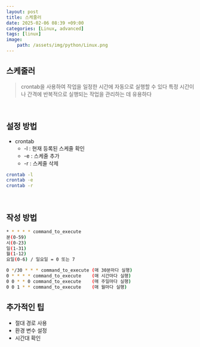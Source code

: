```yaml
---
layout: post
title: 스케줄러
date: 2025-02-06 08:39 +09:00
categories: [Linux, advanced]
tags: [linux]
image:
    path: /assets/img/python/Linux.png
---
```


## 스케줄러 
> crontab을 사용하여 작업을 일정한 시간에 자동으로 실행할 수 있다
> 특정 시간이나 간격에 반복적으로 실행되는 작업을 관리하는 데 유용하다

<br>

## 설정 방법
- crontab
  - -l : 현재 등록된 스케줄 확인
  - -e : 스케줄 추가
  - -r : 스케줄 삭제

```bash
crontab -l
crontab -e
crontab -r
```

<br>

## 작성 방법
```bash
* * * * * command_to_execute
분(0-59)
시(0-23)
일(1-31)
월(1-12)
요일(0-6) / 일요일 = 0 또는 7

0 */30 * * * command_to_execute (매 30분마다 실행)
0 * * * * command_to_execute    (매 시간마다 실행)
0 0 * * 0 command_to_execute    (매 주일마다 실행)
0 0 1 * * command_to_execute    (매 월마다 실행)
```

## 추가적인 팁
- 절대 경로 사용
- 환경 변수 설정 
- 시간대 확인

